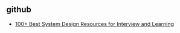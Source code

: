 ## github

- [100+ Best System Design Resources for Interview and Learning](https://github.com/javabuddy/best-system-design-resources)


